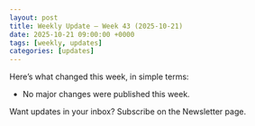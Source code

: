 ```yaml
---
layout: post
title: Weekly Update — Week 43 (2025-10-21)
date: 2025-10-21 09:00:00 +0000
tags: [weekly, updates]
categories: [updates]
---
```


Here’s what changed this week, in simple terms:

- No major changes were published this week.

Want updates in your inbox? Subscribe on the Newsletter page.
